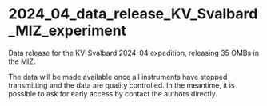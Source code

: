 # 2024_04_data_release_KV_Svalbard_MIZ_experiment

Data release for the KV-Svalbard 2024-04 expedition, releasing 35 OMBs in the MIZ.

The data will be made available once all instruments have stopped transmitting and the data are quality controlled. In the meantime, it is possible to ask for early access by contact the authors directly.
